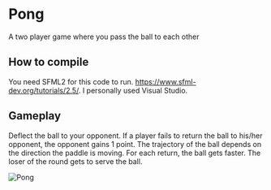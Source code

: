 # Pong
A two player game where you pass the ball to each other

## How to compile
You need SFML2 for this code to run. https://www.sfml-dev.org/tutorials/2.5/. I personally used Visual Studio.

## Gameplay
Deflect the ball to your opponent. If a player fails to return the ball to his/her opponent, the opponent gains 1 point.
The trajectory of the ball depends on the direction the paddle is moving. For each return, the ball gets faster. The loser of the round gets to serve the ball.

![Pong](https://user-images.githubusercontent.com/24553345/114799039-9b630d00-9d4b-11eb-891c-4a30d27cc9fd.gif)
